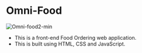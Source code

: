 # Omni-Food
![Omni-food2-min](https://user-images.githubusercontent.com/47938387/112206653-2e70c180-8c3c-11eb-8890-c45a05809295.png)

* This is a front-end Food Ordering web application.
* This is built using HTML, CSS and JavaScript.
